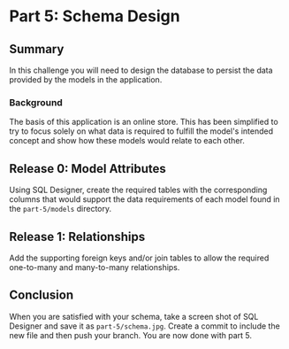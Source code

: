 # Part 5: Schema Design

## Summary
In this challenge you will need to design the database to persist the data provided by the models in the application.

### Background
The basis of this application is an online store. This has been simplified to try to focus solely on what data is required to fulfill the model's intended concept and show how these models would relate to each other.

## Release 0: Model Attributes
Using SQL Designer, create the required tables with the corresponding columns that would support the data requirements of each model found in the `part-5/models` directory.

## Release 1: Relationships
Add the supporting foreign keys and/or join tables to allow the required one-to-many and many-to-many relationships.

## Conclusion
When you are satisfied with your schema, take a screen shot of SQL Designer and save it as `part-5/schema.jpg`. Create a commit to include the new file and then push your branch. You are now done with part 5.
